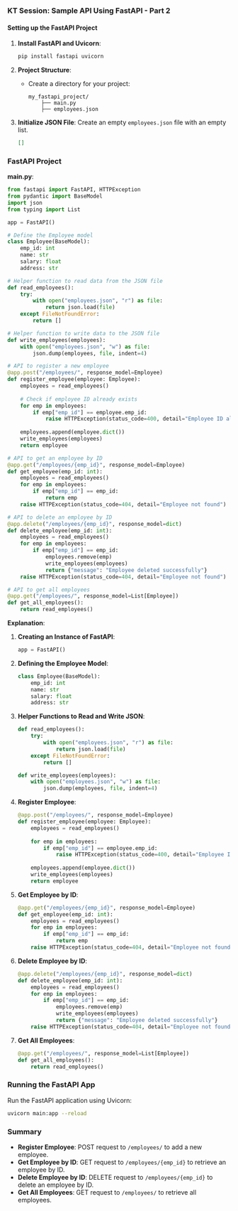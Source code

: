 ### KT Session: Sample API Using FastAPI - Part 2

#### Setting up the FastAPI Project

1. **Install FastAPI and Uvicorn**:
   ```sh
   pip install fastapi uvicorn
   ```

2. **Project Structure**:
   - Create a directory for your project:
     ```
     my_fastapi_project/
         ├── main.py
         ├── employees.json
     ```

3. **Initialize JSON File**:
   Create an empty `employees.json` file with an empty list.
   ```json
   []
   ```

### FastAPI Project

**main.py**:
```python
from fastapi import FastAPI, HTTPException
from pydantic import BaseModel
import json
from typing import List

app = FastAPI()

# Define the Employee model
class Employee(BaseModel):
    emp_id: int
    name: str
    salary: float
    address: str

# Helper function to read data from the JSON file
def read_employees():
    try:
        with open("employees.json", "r") as file:
            return json.load(file)
    except FileNotFoundError:
        return []

# Helper function to write data to the JSON file
def write_employees(employees):
    with open("employees.json", "w") as file:
        json.dump(employees, file, indent=4)

# API to register a new employee
@app.post("/employees/", response_model=Employee)
def register_employee(employee: Employee):
    employees = read_employees()
    
    # Check if employee ID already exists
    for emp in employees:
        if emp["emp_id"] == employee.emp_id:
            raise HTTPException(status_code=400, detail="Employee ID already exists")
    
    employees.append(employee.dict())
    write_employees(employees)
    return employee

# API to get an employee by ID
@app.get("/employees/{emp_id}", response_model=Employee)
def get_employee(emp_id: int):
    employees = read_employees()
    for emp in employees:
        if emp["emp_id"] == emp_id:
            return emp
    raise HTTPException(status_code=404, detail="Employee not found")

# API to delete an employee by ID
@app.delete("/employees/{emp_id}", response_model=dict)
def delete_employee(emp_id: int):
    employees = read_employees()
    for emp in employees:
        if emp["emp_id"] == emp_id:
            employees.remove(emp)
            write_employees(employees)
            return {"message": "Employee deleted successfully"}
    raise HTTPException(status_code=404, detail="Employee not found")

# API to get all employees
@app.get("/employees/", response_model=List[Employee])
def get_all_employees():
    return read_employees()
```

**Explanation**:

1. **Creating an Instance of FastAPI**:
   ```python
   app = FastAPI()
   ```

2. **Defining the Employee Model**:
   ```python
   class Employee(BaseModel):
       emp_id: int
       name: str
       salary: float
       address: str
   ```

3. **Helper Functions to Read and Write JSON**:
   ```python
   def read_employees():
       try:
           with open("employees.json", "r") as file:
               return json.load(file)
       except FileNotFoundError:
           return []

   def write_employees(employees):
       with open("employees.json", "w") as file:
           json.dump(employees, file, indent=4)
   ```

4. **Register Employee**:
   ```python
   @app.post("/employees/", response_model=Employee)
   def register_employee(employee: Employee):
       employees = read_employees()
       
       for emp in employees:
           if emp["emp_id"] == employee.emp_id:
               raise HTTPException(status_code=400, detail="Employee ID already exists")
       
       employees.append(employee.dict())
       write_employees(employees)
       return employee
   ```

5. **Get Employee by ID**:
   ```python
   @app.get("/employees/{emp_id}", response_model=Employee)
   def get_employee(emp_id: int):
       employees = read_employees()
       for emp in employees:
           if emp["emp_id"] == emp_id:
               return emp
       raise HTTPException(status_code=404, detail="Employee not found")
   ```

6. **Delete Employee by ID**:
   ```python
   @app.delete("/employees/{emp_id}", response_model=dict)
   def delete_employee(emp_id: int):
       employees = read_employees()
       for emp in employees:
           if emp["emp_id"] == emp_id:
               employees.remove(emp)
               write_employees(employees)
               return {"message": "Employee deleted successfully"}
       raise HTTPException(status_code=404, detail="Employee not found")
   ```

7. **Get All Employees**:
   ```python
   @app.get("/employees/", response_model=List[Employee])
   def get_all_employees():
       return read_employees()
   ```

### Running the FastAPI App

Run the FastAPI application using Uvicorn:
```sh
uvicorn main:app --reload
```

### Summary

- **Register Employee**: POST request to `/employees/` to add a new employee.
- **Get Employee by ID**: GET request to `/employees/{emp_id}` to retrieve an employee by ID.
- **Delete Employee by ID**: DELETE request to `/employees/{emp_id}` to delete an employee by ID.
- **Get All Employees**: GET request to `/employees/` to retrieve all employees.
